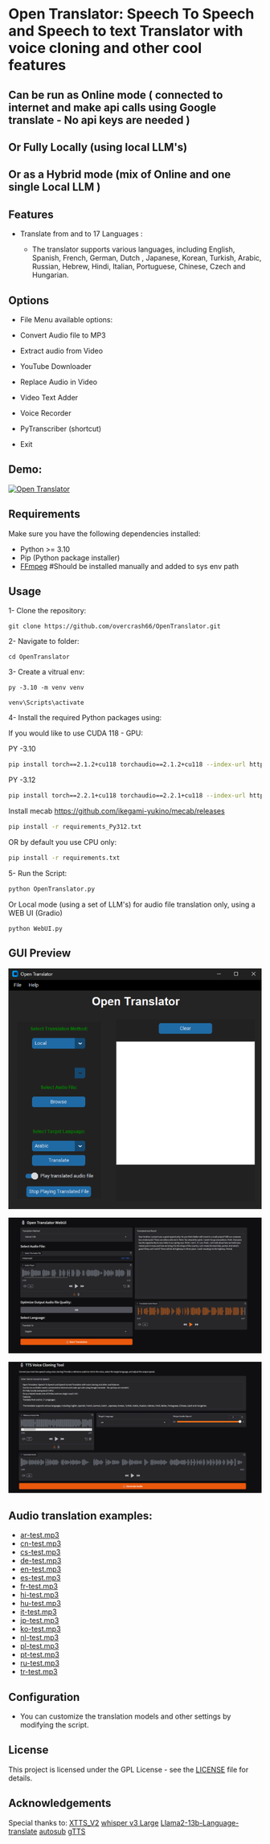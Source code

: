 # Open Translator: Speech To Speech and Speech to text Translator with voice cloning and other cool features
## Can be run as Online mode ( connected to internet and make api calls using Google translate - No api keys are needed ) 
## Or Fully Locally  (using local LLM's)
## Or as a Hybrid mode (mix of Online and one single Local LLM )

## Features

- Translate from and to 17 Languages :

   - The translator supports various languages, including English, Spanish, French, German, Dutch , Japanese, Korean, Turkish, Arabic, Russian, Hebrew, Hindi, Italian, Portuguese, Chinese, Czech and Hungarian.

## Options

- File Menu available options:

- Convert Audio file to MP3
- Extract audio from Video
- YouTube Downloader
- Replace Audio in Video
- Video Text Adder
- Voice Recorder
- PyTranscriber (shortcut)
- Exit

## Demo:

[![Open Translator](https://img.youtube.com/vi/GIhtXs8T8FA/0.jpg)](https://www.youtube.com/watch?v=GIhtXs8T8FA)

## Requirements

Make sure you have the following dependencies installed:

- Python >= 3.10
- Pip (Python package installer)
- [FFmpeg](https://ffmpeg.org/download.html) #Should be installed manually and added to sys env path

## Usage

1- Clone the repository:

```
git clone https://github.com/overcrash66/OpenTranslator.git
```

2- Navigate to folder:

```
cd OpenTranslator
```

3- Create a vitrual env:

```
py -3.10 -m venv venv
```

```
venv\Scripts\activate
```

4- Install the required Python packages using:

If you would like to use CUDA 118 - GPU:

PY -3.10
```bash
pip install torch==2.1.2+cu118 torchaudio==2.1.2+cu118 --index-url https://download.pytorch.org/whl/cu118
```

PY -3.12
```bash
pip install torch==2.2.1+cu118 torchaudio==2.2.1+cu118 --index-url https://download.pytorch.org/whl/cu118
```

Install mecab 
https://github.com/ikegami-yukino/mecab/releases


```bash
pip install -r requirements_Py312.txt
```

OR by default you use CPU only:

```bash
pip install -r requirements.txt
```

5- Run the Script:

```bash
python OpenTranslator.py
```

Or Local mode (using a set of LLM's) for audio file translation only, using a WEB UI (Gradio)

```
python WebUI.py

```

## GUI Preview

![Redesigned (Custom)](Screenshot2.png)

![Web](Screenshot.png)

![TTS](Screenshot3.png)

## Audio translation examples:
- [ar-test.mp3](./testResults/ar-test.mp3)
- [cn-test.mp3](./testResults/cn-test.mp3)
- [cs-test.mp3](./testResults/cs-test.mp3)
- [de-test.mp3](./testResults/de-test.mp3)
- [en-test.mp3](./testResults/en-test.mp3)
- [es-test.mp3](./testResults/es-test.mp3)
- [fr-test.mp3](./testResults/fr-test.mp3)
- [hi-test.mp3](./testResults/hi-test.mp3)
- [hu-test.mp3](./testResults/hu-test.mp3)
- [it-test.mp3](./testResults/it-test.mp3)
- [jp-test.mp3](./testResults/jp-test.mp3)
- [ko-test.mp3](./testResults/ko-test.mp3)
- [nl-test.mp3](./testResults/nl-test.mp3)
- [pl-test.mp3](./testResults/pl-test.mp3)
- [pt-test.mp3](./testResults/pt-test.mp3)
- [ru-test.mp3](./testResults/ru-test.mp3)
- [tr-test.mp3](./testResults/tr-test.mp3)

## Configuration

- You can customize the translation models and other settings by modifying the script.

## License

This project is licensed under the GPL License - see the [LICENSE](LICENSE) file for details.

## Acknowledgements

Special thanks to:
[XTTS_V2](https://huggingface.co/coqui/XTTS-v2)
[whisper v3 Large](https://huggingface.co/openai/whisper-large-v3)
[Llama2-13b-Language-translate](https://huggingface.co/SnypzZz/Llama2-13b-Language-translate)
[autosub](https://github.com/agermanidis/autosub)
[gTTS](https://github.com/pndurette/gTTS)
